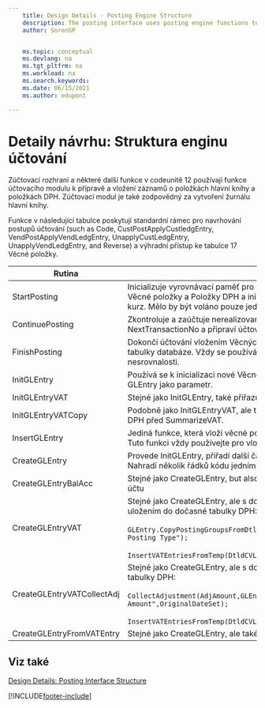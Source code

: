 ```yaml
---
    title: Design Details - Posting Engine Structure
    description: The posting interface uses posting engine functions to prepare and insert general ledger entry and VAT entry records.
    author: SorenGP


    ms.topic: conceptual
    ms.devlang: na
    ms.tgt_pltfrm: na
    ms.workload: na
    ms.search.keywords:
    ms.date: 06/15/2021
    ms.author: edupont

---
```

# Detaily návrhu: Struktura enginu účtování
Zúčtovací rozhraní a některé další funkce v codeunitě 12 používají funkce účtovacího modulu k přípravě a vložení záznamů o položkách hlavní knihy a položkách DPH. Zúčtovací modul je také zodpovědný za vytvoření žurnálu hlavní knihy.

Funkce v následující tabulce poskytují standardní rámec pro navrhování postupů účtování (such as Code, CustPostApplyCustledgEntry, VendPostApplyVendLedgEntry, UnapplyCustLedgEntry, UnapplyVendLedgEntry, and Reverse) a výhradní přístup ke tabulce 17 Věcné položky.

| Rutina | Popis |
|-------------|---------------------------------------|  
| StartPosting | Inicializuje vyrovnávací paměť pro účtování TempGLEntryBuf, uzamkne tabulky Věcné položky a Položky DPH a inicializuje Účetní období, Žurnál DPH a Směnný kurz. Mělo by být voláno pouze jednou, pak je NextEntryNo roven 0. |
| ContinuePosting | Zkontroluje a zaúčtuje nerealizovanou DPH pro předchozí zvýšení transakce NextTransactionNo a připraví účtování dalšího řádku. |
| FinishPosting | Dokončí účtování vložením Věcných položek z dočasné vyrovnávací paměti do tabulky databáze. Vždy se používá společně se StartPosting. Kontroluje nesrovnalosti. |
| InitGLEntry | Používá se k inicializaci nové Věcné položky do finančního deníku. Vrací se GLEntry jako parametr. |
| InitGLEntryVAT | Stejné jako InitGLEntry, také přiřazuje číslo Číslo účtu a SummarizeVAT. |
| InitGLEntryVATCopy | Podobně jako InitGLEntryVAT, ale také navíc kopíruje data účto skupin z Položek DPH před SummarizeVAT. |
| InsertGLEntry | Jediná funkce, která vloží věcné položky do globální tabulky TempGLEntryBuf. Tuto funkci vždy používejte pro vložení. |
| CreateGLEntry | Provede InitGLEntry, přiřadí další částku měny a pak provede InsertGLEntry. Nahradí několik řádků kódu jedním voláním funkce. |
| CreateGLEntryBalAcc | Stejné jako CreateGLEntry, but also assigns Bal. Account Type and Bal. Číslo účtu |
| CreateGLEntryVAT | Stejné jako CreateGLEntry, ale s dodatečným zpracováním pro účto skupiny a uložením do dočasné tabulky DPH:<br /><br /> `GLEntry.CopyPostingGroupsFromDtldCVBuf(DtldCVLedgEntryBuf,GenJnlLine."Gen. Posting Type");`<br /><br /> `InsertVATEntriesFromTemp(DtldCVLedgEntryBuf,GLEntry);` |
| CreateGLEntryVATCollectAdj | Stejné jako CreateGLEntry, ale s dodatečným úpravou a uložením do dočasné tabulky DPH:<br /><br /> `CollectAdjustment(AdjAmount,GLEntry.Amount,GLEntry."Additional-Currency Amount",OriginalDateSet);`<br /><br /> `InsertVATEntriesFromTemp(DtldCVLedgEntryBuf,GLEntry);` |
| CreateGLEntryFromVATEntry | Stejné jako CreateGLEntry, ale také kopíruje účtoskupiny z položek DPH |

## Viz také
[Design Details: Posting Interface Structure](design-details-posting-interface-structure.md)

[!INCLUDE[footer-include](includes/footer-banner.md)]
